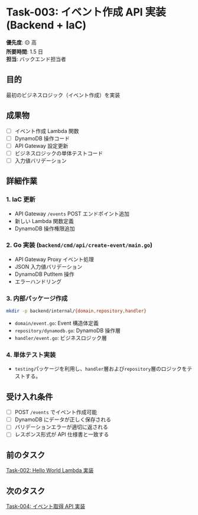 # Task-003: イベント作成 API 実装 (Backend + IaC)

**優先度**: 🟡 高  
**所要時間**: 1.5 日  
**担当**: バックエンド担当者

## 目的

最初のビジネスロジック（イベント作成）を実装

## 成果物

- [ ] イベント作成 Lambda 関数
- [ ] DynamoDB 操作コード
- [ ] API Gateway 設定更新
- [ ] ビジネスロジックの単体テストコード
- [ ] 入力値バリデーション

## 詳細作業

### 1. IaC 更新

- API Gateway `/events` POST エンドポイント追加
- 新しい Lambda 関数定義
- DynamoDB 操作権限追加

### 2. Go 実装 (`backend/cmd/api/create-event/main.go`)

- API Gateway Proxy イベント処理
- JSON 入力値バリデーション
- DynamoDB PutItem 操作
- エラーハンドリング

### 3. 内部パッケージ作成

```bash
mkdir -p backend/internal/{domain,repository,handler}
```

- `domain/event.go`: Event 構造体定義
- `repository/dynamodb.go`: DynamoDB 操作層
- `handler/event.go`: ビジネスロジック層

### 4. 単体テスト実装

- `testing`パッケージを利用し、`handler`層および`repository`層のロジックをテストする。

## 受け入れ条件

- [ ] POST `/events` でイベント作成可能
- [ ] DynamoDB にデータが正しく保存される
- [ ] バリデーションエラーが適切に返される
- [ ] レスポンス形式が API 仕様書と一致する

## 前のタスク

[Task-002: Hello World Lambda 実装](./task-002.md)

## 次のタスク

[Task-004: イベント取得 API 実装](./task-004.md)
